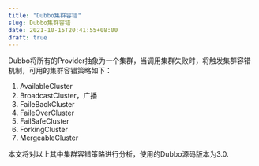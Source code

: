 ```yaml
---
title: "Dubbo集群容错"
slug: Dubbo集群容错
date: 2021-10-15T20:41:55+08:00
draft: true
---
```


<!--more-->

Dubbo将所有的Provider抽象为一个集群，当调用集群失败时，将触发集群容错机制，可用的集群容错策略如下：

1. AvailableCluster
2. BroadcastCluster，广播
3. FaileBackCluster
4. FaileOverCluster
5. FailSafeCluster
6. ForkingCluster
7. MergeableCluster

本文将对以上其中集群容错策略进行分析，使用的Dubbo源码版本为3.0.